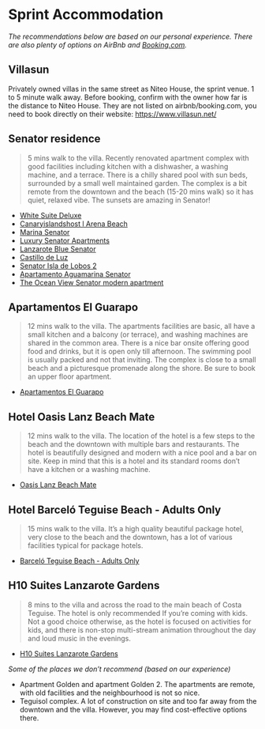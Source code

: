 # Sprint Accommodation

*The recommendations below are based on our personal experience. There are also plenty of options on AirBnb and [Booking.com](http://Booking.com/).* 

## Villasun

Privately owned villas in the same street as Niteo House, the sprint venue. 1 to 5 minute walk away. Before booking, confirm with the owner how far is the distance to Niteo House. They are not listed on airbnb/booking.com, you need to book directly on their website: https://www.villasun.net/


## Senator residence

> 5 mins walk to the villa. Recently renovated apartment complex with good facilities including kitchen with a dishwasher, a washing machine, and a terrace. There is a chilly shared pool with sun beds, surrounded by a small well maintained garden. The complex is a bit remote from the downtown and the beach (15-20 mins walk) so it has quiet, relaxed vibe. The sunsets are amazing in Senator!
> 

- [White Suite Deluxe](https://www.booking.com/hotel/es/white-suite-deluxe.en-gb.html?dest_type=city&matching_block_id=751750401_339233406_2_0_0&checkin=2023-10-16&no_rooms=1&sid=e33104905ca7ea3fa8ec1fa3652f962b&atlas_src=sr_iw_title&auth_success=1&dest_id=-403957&group_children=0&aid=304142&checkout=2023-10-22&label=gen173nr-1FCAEoggI46AdIM1gEaEaIAQKYAQm4AQfIAQ3YAQHoAQH4AQuIAgGoAgO4Auztz6UGwAIB0gIkMmE1YzIyZjQtYzk0Zi00YTA1LTlkZjMtZWVmZjViZjhmOTli2AIG4AIB&room1=A&ucfs=1&group_adults=1&=)
- [Canaryislandshost l Arena Beach](https://www.booking.com/hotel/es/arena-beach-suites.en-gb.html?aid=304142&label=gen173nr-1FCAEoggI46AdIM1gEaEaIAQKYAQm4AQfIAQ3YAQHoAQH4AQuIAgGoAgO4Auztz6UGwAIB0gIkMmE1YzIyZjQtYzk0Zi00YTA1LTlkZjMtZWVmZjViZjhmOTli2AIG4AIB&sid=e33104905ca7ea3fa8ec1fa3652f962b&dest_id=-403957&dest_type=city&room1=A&;group_adults=1;group_children=0;no_rooms=1;checkin=2023-10-16;checkout=2023-10-22;matching_block_id=839296101_350441075_2_0_0;atlas_src=sr_iw_title;ucfs=1)
- [Marina Senator](https://www.booking.com/hotel/es/marina-senator.en-gb.html?aid=304142&label=gen173nr-1FCAEoggI46AdIM1gEaEaIAQKYAQm4AQfIAQ3YAQHoAQH4AQuIAgGoAgO4Auztz6UGwAIB0gIkMmE1YzIyZjQtYzk0Zi00YTA1LTlkZjMtZWVmZjViZjhmOTli2AIG4AIB&sid=e33104905ca7ea3fa8ec1fa3652f962b&dest_id=-403957&dest_type=city&room1=A&;group_adults=1;group_children=0;no_rooms=1;checkin=2023-10-16;checkout=2023-10-22;matching_block_id=803874001_342397143_2_0_0;atlas_src=sr_iw_title;ucfs=1)
- [Luxury Senator Apartments](https://www.booking.com/hotel/es/luxury-senator-apartment.en-gb.html?aid=304142&label=gen173nr-1FCAEoggI46AdIM1gEaEaIAQKYAQm4AQfIAQ3YAQHoAQH4AQuIAgGoAgO4Auztz6UGwAIB0gIkMmE1YzIyZjQtYzk0Zi00YTA1LTlkZjMtZWVmZjViZjhmOTli2AIG4AIB&sid=e33104905ca7ea3fa8ec1fa3652f962b&dest_id=-403957&dest_type=city&room1=A&;group_adults=1;group_children=0;no_rooms=1;checkin=2023-10-16;checkout=2023-10-22;matching_block_id=764449202_333842437_2_0_0;atlas_src=sr_iw_title;ucfs=1)
- [Lanzarote Blue Senator](https://www.booking.com/hotel/es/lanzarote-blue-senator.en-gb.html?aid=304142&label=gen173nr-1FCAEoggI46AdIM1gEaEaIAQKYAQm4AQfIAQ3YAQHoAQH4AQuIAgGoAgO4Auztz6UGwAIB0gIkMmE1YzIyZjQtYzk0Zi00YTA1LTlkZjMtZWVmZjViZjhmOTli2AIG4AIB&sid=e33104905ca7ea3fa8ec1fa3652f962b&dest_id=-403957&dest_type=city&room1=A&;group_adults=1;group_children=0;no_rooms=1;checkin=2023-10-16;checkout=2023-10-22;matching_block_id=753473501_331977265_2_0_0;atlas_src=sr_iw_title;ucfs=1)
- [Castillo de Luz](https://www.booking.com/hotel/es/castillo-de-luz.en-gb.html?aid=304142&label=gen173nr-1FCAEoggI46AdIM1gEaEaIAQKYAQm4AQfIAQ3YAQHoAQH4AQuIAgGoAgO4Auztz6UGwAIB0gIkMmE1YzIyZjQtYzk0Zi00YTA1LTlkZjMtZWVmZjViZjhmOTli2AIG4AIB&sid=e33104905ca7ea3fa8ec1fa3652f962b&dest_id=-403957&dest_type=city&room1=A&;group_adults=1;group_children=0;no_rooms=1;checkin=2023-10-16;checkout=2023-10-22;matching_block_id=868438203_355358604_1_0_0;atlas_src=sr_iw_title;ucfs=1)
- [Senator Isla de Lobos 2](https://www.booking.com/hotel/es/apartamento-isla-de-lobos-ii.en-gb.html?aid=304142&label=gen173nr-1FCAEoggI46AdIM1gEaEaIAQKYAQm4AQfIAQ3YAQHoAQH4AQuIAgGoAgO4Auztz6UGwAIB0gIkMmE1YzIyZjQtYzk0Zi00YTA1LTlkZjMtZWVmZjViZjhmOTli2AIG4AIB&sid=e33104905ca7ea3fa8ec1fa3652f962b&dest_id=-403957&dest_type=city&room1=A&;group_adults=1;group_children=0;no_rooms=1;checkin=2023-10-16;checkout=2023-10-22;matching_block_id=760287602_376614559_2_0_0;atlas_src=sr_iw_title;ucfs=1)
- [Apartamento Aguamarina Senator](https://www.booking.com/hotel/es/apartamento-aguamarina-senator.en-gb.html?aid=304142&label=gen173nr-1FCAEoggI46AdIM1gEaEaIAQKYAQm4AQfIAQ3YAQHoAQH4AQuIAgGoAgO4Auztz6UGwAIB0gIkMmE1YzIyZjQtYzk0Zi00YTA1LTlkZjMtZWVmZjViZjhmOTli2AIG4AIB&sid=e33104905ca7ea3fa8ec1fa3652f962b&dest_id=-403957&dest_type=city&room1=A&;group_adults=1;group_children=0;no_rooms=1;checkin=2023-10-16;checkout=2023-10-22;matching_block_id=1026076601_375356713_1_0_0;atlas_src=sr_iw_title;ucfs=1)
- [The Ocean View Senator modern apartment](https://www.booking.com/hotel/es/amazing-ocean-view-senator.en-gb.html?aid=304142&label=gen173nr-1FCAEoggI46AdIM1gEaEaIAQKYAQm4AQfIAQ3YAQHoAQH4AQuIAgGoAgO4Auztz6UGwAIB0gIkMmE1YzIyZjQtYzk0Zi00YTA1LTlkZjMtZWVmZjViZjhmOTli2AIG4AIB&sid=e33104905ca7ea3fa8ec1fa3652f962b&dest_id=-403957&dest_type=city&room1=A&;group_adults=1;group_children=0;no_rooms=1;checkin=2023-10-16;checkout=2023-10-22;matching_block_id=816477202_344148336_2_0_0;atlas_src=sr_iw_title;ucfs=1#tab-main)

## Apartamentos El Guarapo

> 12 mins walk to the villa. The apartments facilities are basic, all have a small kitchen and a balcony (or terrace), and washing machines are shared in the common area. There is a nice bar onsite offering good food and drinks, but it is open only till afternoon. The swimming pool is usually packed and not that inviting. The complex is close to a small beach and a picturesque promenade along the shore. Be sure to book an upper floor apartment.
> 

- [Apartamentos El Guarapo](https://www.booking.com/hotel/es/apartamentos-guarapo.en-gb.html?label=gen173nr-1FCAEoggI46AdIM1gEaEaIAQKYAQm4AQfIAQ3YAQHoAQH4AQuIAgGoAgO4Auztz6UGwAIB0gIkMmE1YzIyZjQtYzk0Zi00YTA1LTlkZjMtZWVmZjViZjhmOTli2AIG4AIB&sid=cfd966acc78ca8f886a3641263eaecc1&aid=304142&ucfs=1&arphpl=1&checkin=2023-10-16&checkout=2023-10-22&dest_id=-403957&dest_type=city&group_adults=1&req_adults=1&no_rooms=1&group_children=0&req_children=0&hpos=22&hapos=142&sr_order=price&srpvid=6327627f36c30300&srepoch=1689516873&all_sr_blocks=2386419_341983880_1_2_0&highlighted_blocks=2386419_341983880_1_2_0&matching_block_id=2386419_341983880_1_2_0&sr_pri_blocks=2386419_341983880_1_2_0__56299)

## Hotel ****Oasis Lanz Beach Mate****

> 12 mins walk to the villa. The location of the hotel is a few steps to the beach and the downtown with multiple bars and restaurants. The hotel is beautifully designed and modern with a nice pool and a bar on site. Keep in mind that this is a hotel and its standard rooms don’t have a kitchen or a washing machine.
> 

- [Oasis Lanz Beach Mate](https://www.booking.com/hotel/es/oasis-lanz-club.en-gb.html?label=gen173nr-1FCAEoggI46AdIM1gEaEaIAQKYAQm4AQfIAQ3YAQHoAQH4AQuIAgGoAgO4Auztz6UGwAIB0gIkMmE1YzIyZjQtYzk0Zi00YTA1LTlkZjMtZWVmZjViZjhmOTli2AIG4AIB&sid=cfd966acc78ca8f886a3641263eaecc1&aid=304142&ucfs=1&arphpl=1&checkin=2023-10-16&checkout=2023-10-22&dest_id=-403957&dest_type=city&group_adults=1&req_adults=1&no_rooms=1&group_children=0&req_children=0&hpos=28&hapos=148&sr_order=price&srpvid=6327627f36c30300&srepoch=1689516873&all_sr_blocks=26939813_88205902_0_2_0&highlighted_blocks=26939813_88205902_0_2_0&matching_block_id=26939813_88205902_0_2_0&sr_pri_blocks=26939813_88205902_0_2_0__57629&from_sustainable_property_sr=1) [](https://www.booking.com/hotel/es/apartamentos-guarapo.en-gb.html?label=gen173nr-1FCAEoggI46AdIM1gEaEaIAQKYAQm4AQfIAQ3YAQHoAQH4AQuIAgGoAgO4Auztz6UGwAIB0gIkMmE1YzIyZjQtYzk0Zi00YTA1LTlkZjMtZWVmZjViZjhmOTli2AIG4AIB&sid=cfd966acc78ca8f886a3641263eaecc1&aid=304142&ucfs=1&arphpl=1&checkin=2023-10-16&checkout=2023-10-22&dest_id=-403957&dest_type=city&group_adults=1&req_adults=1&no_rooms=1&group_children=0&req_children=0&hpos=22&hapos=142&sr_order=price&srpvid=6327627f36c30300&srepoch=1689516873&all_sr_blocks=2386419_341983880_1_2_0&highlighted_blocks=2386419_341983880_1_2_0&matching_block_id=2386419_341983880_1_2_0&sr_pri_blocks=2386419_341983880_1_2_0__56299)

## Hotel ****Barceló Teguise Beach - Adults Only****

> 15 mins walk to the villa. It’s a high quality beautiful package hotel, very close to the beach and the downtown, has a lot of various facilities typical for package hotels.
> 

- [Barceló Teguise Beach - Adults Only](https://www.booking.com/hotel/es/barcelo-teguise-beach-adults-only.en-gb.html?label=gen173nr-1FCAEoggI46AdIM1gEaEaIAQKYAQm4AQfIAQ3YAQHoAQH4AQuIAgGoAgO4Auztz6UGwAIB0gIkMmE1YzIyZjQtYzk0Zi00YTA1LTlkZjMtZWVmZjViZjhmOTli2AIG4AIB&sid=cfd966acc78ca8f886a3641263eaecc1&aid=304142&ucfs=1&arphpl=1&checkin=2023-10-16&checkout=2023-10-22&dest_id=-403957&dest_type=city&group_adults=1&req_adults=1&no_rooms=1&group_children=0&req_children=0&hpos=12&hapos=162&sr_order=price&srpvid=6327627f36c30300&srepoch=1689517463&all_sr_blocks=9437556_90090878_1_1_0&highlighted_blocks=9437556_90090878_1_1_0&matching_block_id=9437556_90090878_1_1_0&sr_pri_blocks=9437556_90090878_1_1_0__68460&from_sustainable_property_sr=1)

## ****H10 Suites Lanzarote Gardens****

> 8 mins to the villa and across the road to the main beach of Costa Teguise. The hotel is only recommended If you’re coming with kids. Not a good choice otherwise, as the hotel is focused on activities for kids, and there is non-stop multi-stream animation throughout the day and loud music in the evenings.
> 

- [H10 Suites Lanzarote Gardens](https://www.booking.com/hotel/es/h10-suites-lanzarote-gardens.en-gb.html?aid=304142&label=gen173nr-1FCAEoggI46AdIM1gEaEaIAQKYAQm4AQfIAQ3YAQHoAQH4AQuIAgGoAgO4Auztz6UGwAIB0gIkMmE1YzIyZjQtYzk0Zi00YTA1LTlkZjMtZWVmZjViZjhmOTli2AIG4AIB&sid=e33104905ca7ea3fa8ec1fa3652f962b&all_sr_blocks=9063318_204171578_0_41_0;checkin=2023-10-16;checkout=2023-10-22;dest_id=-403957;dest_type=city;dist=0;group_adults=1;group_children=0;hapos=155;highlighted_blocks=9063318_204171578_0_41_0;hpos=5;matching_block_id=9063318_204171578_0_41_0;no_rooms=1;req_adults=1;req_children=0;room1=A;sb_price_type=total;sr_order=price;sr_pri_blocks=9063318_204171578_0_41_0__65500;srepoch=1689517463;srpvid=6327627f36c30300;type=total;ucfs=1&)

*Some of the places we don’t recommend (based on our experience)*

- Apartment Golden and apartment Golden 2. The apartments are remote, with old facilities and the neighbourhood is not so nice.
- Teguisol complex. A lot of construction on site and too far away from the downtown and the villa. However, you may find cost-effective options there.

